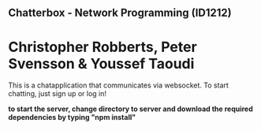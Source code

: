## Chatterbox - Network Programming (ID1212)
# Christopher Robberts, Peter Svensson & Youssef Taoudi
This is a chatapplication that communicates via websocket. To start chatting, just sign up or log in!

**to start the server, change directory to server and download the required dependencies by typing "npm install"**
